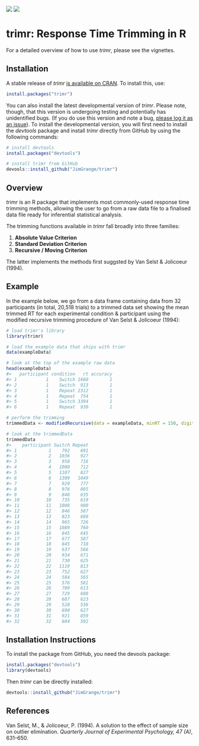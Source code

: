 [![](http://www.r-pkg.org/badges/version/trimr)](https://cran.r-project.org/web/packages/trimr/index.html)
[![](http://cranlogs.r-pkg.org/badges/grand-total/trimr)](https://cran.r-project.org/web/packages/trimr/index.html)

trimr: Response Time Trimming in R
==================================

For a detailed overview of how to use *trimr*, please see the vignettes.

Installation
------------

A stable release of *trimr* [is available on CRAN](https://cran.r-project.org/web/packages/trimr/). To install this, use:

``` r
install.packages("trimr")
```

You can also install the latest developmental version of *trimr*. Please note, though, that this version is undergoing testing and potentially has unidentified bugs. (If you do use this version and note a bug, [please log it as an issue](https://github.com/JimGrange/trimr/issues)). To install the developmental version, you will first need to install the *devtools* package and install *trimr* directly from GitHub by using the following commands:

``` r
# install devtools
install.packages("devtools")

# install trimr from GitHub
devools::install_github("JimGrange/trimr")
```

Overview
--------

*trimr* is an R package that implements most commonly-used response time trimming methods, allowing the user to go from a raw data file to a finalised data file ready for inferential statistical analysis.

The trimming functions available in *trimr* fall broadly into three families:

1.  **Absolute Value Criterion**
2.  **Standard Deviation Criterion**
3.  **Recursive / Moving Criterion**

The latter implements the methods first suggsted by Van Selst & Jolicoeur (1994).

Example
-------

In the example below, we go from a data frame containing data from 32 participants (in total, 20,518 trials) to a trimmed data set showing the mean trimmed RT for each experimental condition & participant using the modified recursive trimming procedure of Van Selst & Jolicoeur (1994):

``` r
# load trimr's library
library(trimr)

# load the example data that ships with trimr
data(exampleData)

# look at the top of the example raw data
head(exampleData)
#>   participant condition   rt accuracy
#> 1           1    Switch 1660        1
#> 2           1    Switch  913        1
#> 3           1    Repeat 2312        1
#> 4           1    Repeat  754        1
#> 5           1    Switch 3394        1
#> 6           1    Repeat  930        1

# perform the trimming
trimmedData <- modifiedRecursive(data = exampleData, minRT = 150, digits = 0)

# look at the trimmedData
trimmedData
#>    participant Switch Repeat
#> 1            1    792    691
#> 2            2   1036    927
#> 3            3    958    716
#> 4            4   1000    712
#> 5            5   1107    827
#> 6            6   1309   1049
#> 7            7    929    777
#> 8            8    976    865
#> 9            9    848    635
#> 10          10    735    619
#> 11          11   1008    900
#> 12          12    846    587
#> 13          13    823    688
#> 14          14    965    726
#> 15          15   1089    760
#> 16          16    845    645
#> 17          17    677    587
#> 18          18    845    718
#> 19          19    637    566
#> 20          20    934    671
#> 21          21    730    625
#> 22          22   1119    813
#> 23          23    752    627
#> 24          24    584    565
#> 25          25    576    581
#> 26          26    709    613
#> 27          27    729    688
#> 28          28    687    623
#> 29          29    528    536
#> 30          30    690    627
#> 31          31    921    859
#> 32          32    604    592
```

Installation Instructions
-------------------------

To install the package from GitHub, you need the devools package:

``` r
install.packages("devtools")
library(devtools)
```

Then *trimr* can be directly installed:

``` r
devtools::install_github("JimGrange/trimr")
```

References
----------

Van Selst, M., & Jolicoeur, P. (1994). A solution to the effect of sample size on outlier elimination. *Quarterly Journal of Experimental Psychology, 47 (A)*, 631–650.
